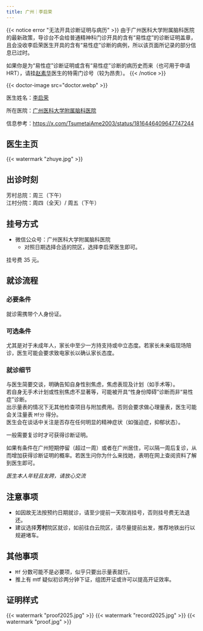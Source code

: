 ```yaml
---
title: 广州｜李启荣
---
```


{{< notice error "无法开具诊断证明与病历" >}}
由于广州医科大学附属脑科医院的最新政策，导诊台不会给普通精神科门诊开具的含有“易性症”的诊断证明盖章，且会没收李启荣医生开具的含有“易性症”诊断的病例，所以该页面所记录的部分信息已过时。

如果你是为“易性症”诊断证明或含有“易性症”诊断的病历史而来（也可用于申请HRT），请挂[赵素华](https://mtf.wiki/zh-cn/docs/psyco/guangdong/zhao-suhua)医生的特需门诊号（较为昂贵）。
{{< /notice >}}

{{< doctor-image src="doctor.webp" >}}

医生姓名：[李启荣](https://health.baidu.com/doctordec/dochome/55257)

所在医院：[广州医科大学附属脑科医院](https://health.baidu.com/doctordec/hospital/1008521)

信息参考：<https://x.com/TsumetaiAme2003/status/1816446409647747244>

## 医生主页

{{< watermark "zhuye.jpg" >}}

## 出诊时刻

芳村总院：周三（下午）\
江村分院：周四（全天）/ 周五（下午）

## 挂号方式

- 微信公众号：广州医科大学附属脑科医院
  - 对照日期选择合适的院区，选择李启荣医生即可。

挂号费 35 元。

## 就诊流程

### 必要条件

就诊需携带个人身份证。

### 可选条件

尤其是对于未成年人，家长中至少一方持支持或中立态度。若家长未亲临现场陪诊，医生可能会要求致电家长以确认家长态度。

### 就诊细节

与医生简要交谈，明确告知自身性别焦虑，焦虑表现及计划（如手术等）。\
若自身无手术计划或性别焦虑不显著等，可能被开具“性身份障碍”诊断而非“易性症”诊断。\
出示量表的情况下无其他检查项目与附加费用。否则会要求做心理量表，医生可能会关注量表 `Mf分` 得分。\
医生会在谈话中关注是否存在任何明显的精神症状（如强迫症，抑郁状态）。

一般需要复诊时才可获得诊断证明。

如果有条件在广州短期停留（超过一周）或者在广州居住，可以隔一周后复诊，从而增加获得诊断证明的概率。若医生问你为什么来找她，表明在网上查阅资料了解到医生即可。

*医生本人年轻且友跨，请放心交流*

## 注意事项

- 如因故无法按预约日期就诊，请至少提前一天取消挂号，否则挂号费无法退还。
- 建议选择**芳村**院区就诊，如前往白云院区，请尽量提前出发，推荐地铁出行以规避堵车。

## 其他事项

- `Mf` 分数可能不是必要项，似乎只要出示量表就行。
- 推上有 mtf 疑似初诊两分钟下证，组团开证或许可以提高开证效率。

## 证明样式
{{< watermark "proof2025.jpg" >}}
{{< watermark "record2025.jpg" >}}
{{< watermark "proof.jpg" >}}
